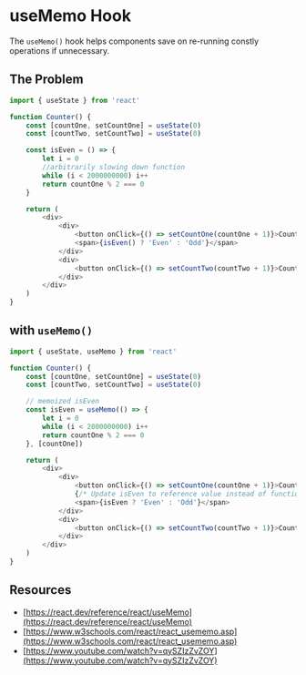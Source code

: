 # useMemo Hook

The `useMemo()` hook helps components save on re-running constly operations if unnecessary. 

## The Problem

``` js
import { useState } from 'react'

function Counter() {
    const [countOne, setCountOne] = useState(0)
    const [countTwo, setCountTwo] = useState(0)

    const isEven = () => {
        let i = 0
        //arbitrarily slowing down function
        while (i < 2000000000) i++
        return countOne % 2 === 0
    }

    return (
        <div>
            <div>
                <button onClick={() => setCountOne(countOne + 1)}>Count One - {countOne}</button>
                <span>{isEven() ? 'Even' : 'Odd'}</span>
            </div>
            <div>
                <button onClick={() => setCountTwo(countTwo + 1)}>Count Two - {countTwo}</button>
            </div>
        </div>
    )
}
```

## with `useMemo()`

``` js
import { useState, useMemo } from 'react'

function Counter() {
    const [countOne, setCountOne] = useState(0)
    const [countTwo, setCountTwo] = useState(0)

    // memoized isEven
    const isEven = useMemo(() => {
        let i = 0
        while (i < 2000000000) i++
        return countOne % 2 === 0
    }, [countOne])

    return (
        <div>
            <div>
                <button onClick={() => setCountOne(countOne + 1)}>Count One - {countOne}</button>
                {/* Update isEven to reference value instead of function*/}
                <span>{isEven ? 'Even' : 'Odd'}</span>
            </div>
            <div>
                <button onClick={() => setCountTwo(countTwo + 1)}>Count Two - {countTwo}</button>
            </div>
        </div>
    )
}
```

## Resources

* [https://react.dev/reference/react/useMemo](https://react.dev/reference/react/useMemo)
* [https://www.w3schools.com/react/react_usememo.asp](https://www.w3schools.com/react/react_usememo.asp)
* [https://www.youtube.com/watch?v=qySZIzZvZOY](https://www.youtube.com/watch?v=qySZIzZvZOY)